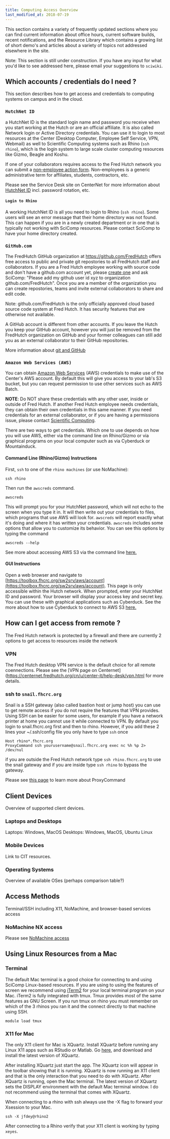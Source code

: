 ```yaml
---
title: Computing Access Overview
last_modified_at: 2018-07-19
---
```

This section contains a variety of frequently updated sections where you can find current information about office hours, current software builds, recent notifications, and the Resource Library which contains a growing list of short demo's and articles about a variety of topics not addressed elsewhere in the site.  

Note:  This section is still under construction.  If you have any input for what you'd like to see addressed here, please email your suggestions to `sciwiki`.

## Which accounts / credentials do I need ?

This section describes how to get access and credentials to computing systems on campus and in the cloud.

### `HutchNet ID`

a HutchNet ID is the standard login name and password you receive when you start working at the Hutch or are an official affiliate. It is also called Network login or Active Directory credentials. You can use it to login to most resources at the Center (Desktop Computer, Employee Self Service, VPN, Webmail) as well to Scientific Computing systems such as Rhino (`ssh rhino`), which is the login system to large scale cluster computing resources like Gizmo, Beagle and Koshu.

If one of your collaborators requires access to the Fred Hutch network you can submit a [non-employee action form](https://centernet.fredhutch.org/cn/f/hr/lcex/non-employee-action-form.html). Non-employees is a generic administrative term for affiliates, students, contractors, etc.

Please see the Service Desk site on CenterNet for more information about [HutchNet ID](https://centernet.fredhutch.org/cn/u/center-it/help-desk.html) incl. password rotation, etc.

#### `Login to Rhino`

A working HutchNet ID is all you need to login to Rhino (`ssh rhino`). Some users will see an error message that their home directory was not found. This can happen if you are in a newly created department or in one that is typically not working with SciComp resources. Please contact SciComp to have your home directory created.

### `GitHub.com`

The FredHutch GitHub organization at https://github.com/FredHutch offers free access to public and private git repostories to all FredHutch staff and collaborators. If you are a Fred Hutch employee working with source code and don't have a github.com account yet, please [create one](https://github.com/join) and ask SciComp: "Please add my github user id xyz to organization github.com/FredHutch". Once you are a member of the organization you can create repostories, teams and invite external collaborators to share and edit code.

Note: github.com/FredHutch is the only officially approved cloud based source code system at Fred Hutch. It has security features that are otherwise not available. 

A GitHub account is different from other accounts. If you leave the Hutch you keep your GitHub account, however you will just be removed from the FredHutch organization on GitHub and your former colleagues can still add you as an external collaborator to their GitHub repositories.

More information about [git and GitHub](/bioinformatics/compute_github/)

### `Amazon Web Services (AWS)`

You can obtain [Amazon Web Services](https://aws.amazon.com/) (AWS) credentials ​​to make use of the Center's AWS account. By default this will give you access to your lab's S3 bucket, but you can request permission to use other services such as AWS Batch.

**NOTE**: Do NOT share these credentials with any other user, inside or outside of Fred Hutch. If another Fred Hutch
employee needs credentials, they can obtain their own credentials in this same manner. If you need credentials for an external collaborator, or if you are having a permissions issue, please contact [Scientific Computing](https://centernet.fredhutch.org/cn/u/center-it/cio/scicomp.html).

There are two ways to get credentials. Which one to use depends on how you will use AWS, either via the command line on Rhino/Gizmo or via graphical programs on your local computer such as via Cyberduck or Mountainduck.

#### Command Line (Rhino/Gizmo) Instructions
First, `ssh` to one of the `rhino machines` (or use NoMachine):

```
ssh rhino
```

Then run the `awscreds` ​command.
​
```
awscreds
```

This will prompt you for your HutchNet password, which will not echo to the screen when you type it in.  It will then write out your credentials to files, which programs that use AWS will look for. `awscreds` will report exactly what it's doing and where it has written your credentials. ​`awscreds` includes some options that allow you to customize its behavior. You can see this options by typing the command

```
awscreds --help
```

See more about accessing AWS S3 via the command line [here.](/computing/store_collaboration/)


#### GUI Instructions

Open a web browser and navigate to [https://toolbox.fhcrc.org/sw2srv/aws/account](https://toolbox.fhcrc.org/sw2srv/aws/account).
This page is only accessible within the Hutch network. When prompted, enter your HutchNet ID and password. Your browser will display your access key and secret key. You can use these with graphical applications such as Cyberduck. See the more about how to use Cyberduck to connect to AWS S3 [here.](/computing/store_collaboration/)


## How can I get access from remote ?

The Fred Hutch network is protected by a firewall and there are currently 2 options to get access to resources inside the network 

### VPN 

The Fred Hutch desktop VPN service is the default choice for all remote coennections. Please see the [VPN page on Centernet](https://centernet.fredhutch.org/cn/u/center-it/help-desk/vpn.html for more details.

### ssh to `snail.fhcrc.org`

Snail is a SSH gateway (also called bastion host or jump host) you can use to get remote access if you do not require the features that VPN provides. Using SSH can be easier for some users, for example if you have a network printer at home you cannot use it while connected to VPN. 
By default you login to snail.fhcrc.org first and then to rhino. However, if you add these 2 lines your ~/.ssh/config file you only have to type `ssh` once

    Host rhino*.fhcrc.org
    ProxyCommand ssh yourusername@snail.fhcrc.org exec nc %h %p 2> /dev/nul

if you are outside the Fred Hutch network type `ssh rhino.fhcrc.org` to use the snail gateway and if you are inside type `ssh rhino` to bypass the gateway.
 
Please see [this page](https://en.wikibooks.org/wiki/OpenSSH/Cookbook/Proxies_and_Jump_Hosts) to learn more about ProxyCommand 


## Client Devices
Overview of supported client devices.

### Laptops and Desktops
Laptops: Windows, MacOS
Desktops: Windows, MacOS, Ubuntu Linux

### Mobile Devices
Link to CIT resources.

### Operating Systems
Overview of available OSes (perhaps comparison table?)

## Access Methods
Terminal/SSH including X11, NoMachine, and browser-based services access

### NoMachine NX access

Please see [NoMachine access](/computing/access_nomachine/)

## Using Linux Resources from a Mac

### Terminal

The default Mac terminal is a good choice for connecting to and using SciComp Linux-based resources. If you are using to using the features of screen we recommend using [iTerm2](https://www.iterm2.com/) for your local terminal program on your Mac.  iTerm2 is fully integrated with tmux. Tmux provides most of the same features as GNU Screen.  If you run tmux on rhino you must remember on which of the 3 rhinos you ran it and the connect directly to that machine using SSH.  

```
module load tmux
```

### X11 for Mac
The only X11 client for Mac is XQuartz. Install XQuartz before running any Linux X11 apps such as RStudio or Matlab. Go [here](http://xquartz.macosforge.org), and download and install the latest version of XQuartz.

After installing XQuartz just start the app. The XQuartz icon will appear in the toolbar showing that it is running. XQuartz is now running an X11 client and that is the only interaction that you need to do with XQuartz. After XQuartz is running, open the Mac terminal. The latest version of XQuartz sets the DISPLAY environment with the default Mac terminal window.  I do not recommend using the terminal that comes with XQuartz.

When connecting to a rhino with ssh always use the -X flag to forward your Xsession to your Mac.

```
ssh -X jfdey@rhino2
```

After connecting to a Rhino verify that your X11 client is working by typing
`xeyes`.

